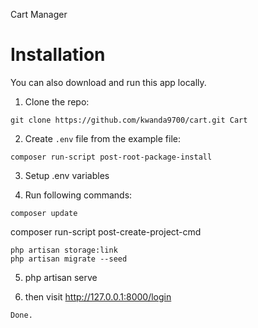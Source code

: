Cart Manager

# Installation

You can also download and run this app locally.

1) Clone the repo:
```
git clone https://github.com/kwanda9700/cart.git Cart
```

2) Create `.env` file from the example file:
```
composer run-script post-root-package-install
```

3) Setup .env variables

4) Run following commands:
```
composer update
```
composer run-script post-create-project-cmd
```
php artisan storage:link
php artisan migrate --seed
```
5) php artisan serve

6) then visit http://127.0.0.1:8000/login
```
Done.
